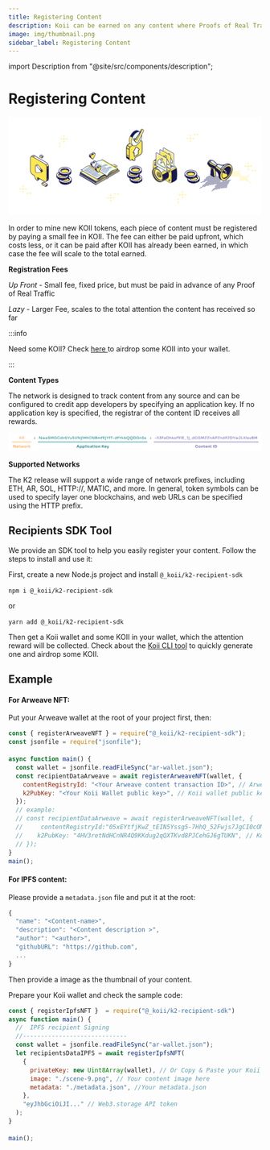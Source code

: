 ```yaml
---
title: Registering Content
description: Koii can be earned on any content where Proofs of Real Traffic are submitted.
image: img/thumbnail.png
sidebar_label: Registering Content
---
```


import Description from "@site/src/components/description";

# Registering Content

![banner](../img/Registering%20Content.svg)

<Description
  text="$KOII can be earned on any content where Proofs of Real Traffic are submitted."
/>

In order to mine new KOII tokens, each piece of content must be registered by paying a small fee in KOII. The fee can either be paid upfront, which costs less, or it can be paid after KOII has already been earned, in which case the fee will scale to the total earned.

**Registration Fees**

_Up Front -_ Small fee, fixed price, but must be paid in advance of any Proof of Real Traffic

_Lazy_ - Larger Fee, scales to the total attention the content has received so far

:::info

Need some KOII? Check <a href="https://faucet.koii.network/" target="_blank">here </a> to airdrop some KOII into your wallet.

:::

**Content Types**

The network is designed to track content from any source and can be configured to credit app developers by specifying an application key. If no application key is specified, the registrar of the content ID receives all rewards. &#x20;

![banner](../img/Line%20Registering%20Content.svg)

<Description
  text="Any piece of content can be registered for attention mining by constructing a URI like the one above, where the network key, application key, and content id contain valid data."
/>

**Supported Networks**

The K2 release will support a wide range of network prefixes, including ETH, AR, SOL, HTTP://, MATIC, and more. In general, token symbols can be used to specify layer one blockchains, and web URLs can be specified using the HTTP prefix.

## Recipients SDK Tool

We provide an SDK tool to help you easily register your content. Follow the steps to install and use it:

First, create a new Node.js project and install `@_koii/k2-recipient-sdk`

`npm i @_koii/k2-recipient-sdk`

or

`yarn add @_koii/k2-recipient-sdk`

Then get a Koii wallet and some KOII in your wallet, which the attention reward will be collected. Check about the [Koii CLI tool](/) to quickly generate one and airdrop some KOII.

## Example

#### For Arweave NFT:

Put your Arweave wallet at the root of your project first, then:

```jsx title="registerArweave.js"
const { registerArweaveNFT } = require("@_koii/k2-recipient-sdk");
const jsonfile = require("jsonfile");

async function main() {
  const wallet = jsonfile.readFileSync("ar-wallet.json");
  const recipientDataArweave = await registerArweaveNFT(wallet, {
    contentRegistryId: "<Your Arweave content transaction ID>", // Arweave transcation id
    k2PubKey: "<Your Koii Wallet public key>", // Koii wallet public key
  });
  // example:
  // const recipientDataArweave = await registerArweaveNFT(wallet, {
  //     contentRegistryId:"05xEYtfjKwZ_tEIN5Yssg5-7HhQ_52Fwjs7JgCI0cOM", // Arweave transcation id
  //    k2PubKey: "4HV3retNdHCnNR4Q9KKdug2qQXTKvd8PJCehGJ6gTUKN", // Koii wallet public key
  // });
}
main();
```

#### For IPFS content:

Please provide a `metadata.json` file and put it at the root:

```jsx title="metadata.json"
{
  "name": "<Content-name>",
  "description": "<Content description >",
  "author": "<author>",
  "githubURL": "https://github.com",
  ...
}
```

Then provide a image as the thumbnail of your content.

Prepare your Koii wallet and check the sample code:

```jsx title="registerIPFS.js"
const { registerIpfsNFT }  = require("@_koii/k2-recipient-sdk")
async function main() {
  //  IPFS recipient Signing
  //-----------------------------
  const wallet = jsonfile.readFileSync("ar-wallet.json");
  let recipientsDataIPFS = await registerIpfsNFT(
    {
      privateKey: new Uint8Array(wallet), // Or Copy & Paste your Koii wallet json file content here
      image: "./scene-9.png", // Your content image here
      metadata: "./metadata.json", //Your metadata.json
    },
    "eyJhbGciOiJI..." // Web3.storage API token
  );
}

main();
```
